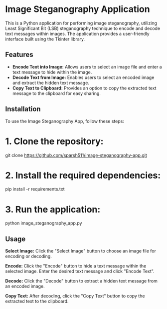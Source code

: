 # Image Steganography Application

This is a Python application for performing image steganography, utilizing Least Significant Bit (LSB) steganography technique to encode and decode text messages within images. The application provides a user-friendly interface built using the Tkinter library.

## Features

- **Encode Text into Image:** Allows users to select an image file and enter a text message to hide within the image.
- **Decode Text from Image:** Enables users to select an encoded image and extract the hidden text message.
- **Copy Text to Clipboard:** Provides an option to copy the extracted text message to the clipboard for easy sharing.


## Installation

To use the Image Steganography App, follow these steps:

# 1. Clone the repository:

git clone https://github.com/sparsh511/image-steganography-app.git

# 2. Install the required dependencies:
pip install -r requirements.txt

# 3. Run the application:
python image_steganography_app.py


## Usage
**Select Image:** Click the "Select Image" button to choose an image file for encoding or decoding.

**Encode:** Click the "Encode" button to hide a text message within the selected image. Enter the desired text message and click "Encode Text".

**Decode:** Click the "Decode" button to extract a hidden text message from an encoded image.

**Copy Text:** After decoding, click the "Copy Text" button to copy the extracted text to the clipboard.
